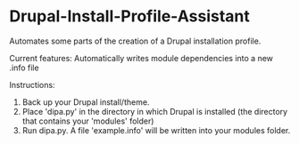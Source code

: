# Drupal-Install-Profile-Assistant
Automates some parts of the creation of a Drupal installation profile.

Current features: 
Automatically writes module dependencies into a new .info file

Instructions:
1. Back up your Drupal install/theme.
2. Place 'dipa.py' in the directory in which Drupal is installed (the directory that contains your 'modules' folder) 
3. Run dipa.py. A file 'example.info' will be written into your modules folder. 
